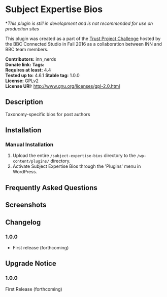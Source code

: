 # Subject Expertise Bios #
**This plugin is still in development and is not recommended for use on production sites*

This plugin was created as a part of the [Trust Project Challenge](http://www.bbc.co.uk/connectedstudio/events/trust-project-challenge) hosted by the BBC Connected Studio in Fall 2016 as a collaboration between INN and BBC team members.

**Contributors:**      inn_nerds  
**Donate link:**
**Tags:**  
**Requires at least:** 4.4  
**Tested up to:**      4.6.1 
**Stable tag:**        1.0.0  
**License:**           GPLv2  
**License URI:**       http://www.gnu.org/licenses/gpl-2.0.html  

## Description ##

Taxonomy-specific bios for post authors

## Installation ##

### Manual Installation ###

1. Upload the entire `/subject-expertise-bios` directory to the `/wp-content/plugins/` directory.
2. Activate Subject Expertise Bios through the 'Plugins' menu in WordPress.

## Frequently Asked Questions ##


## Screenshots ##


## Changelog ##

### 1.0.0 ###
* First release (forthcoming)

## Upgrade Notice ##

### 1.0.0 ###
First Release (forthcoming)
